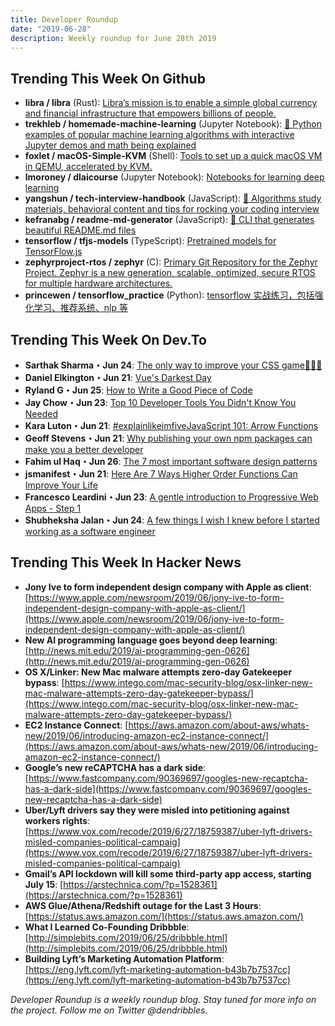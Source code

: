 ```yaml
---
title: Developer Roundup
date: "2019-06-28"
description: Weekly roundup for June 28th 2019
---
```


<Ad />

## Trending This Week On Github

- **libra / libra** (Rust): [Libra’s mission is to enable a simple global currency and financial infrastructure that empowers billions of people.](https://github.com/libra/libra)
- **trekhleb / homemade-machine-learning** (Jupyter Notebook): [🤖 Python examples of popular machine learning algorithms with interactive Jupyter demos and math being explained](https://github.com/trekhleb/homemade-machine-learning)
- **foxlet / macOS-Simple-KVM** (Shell): [Tools to set up a quick macOS VM in QEMU, accelerated by KVM.](https://github.com/foxlet/macOS-Simple-KVM)
- **lmoroney / dlaicourse** (Jupyter Notebook): [Notebooks for learning deep learning](https://github.com/lmoroney/dlaicourse)
- **yangshun / tech-interview-handbook** (JavaScript): [💯 Algorithms study materials, behavioral content and tips for rocking your coding interview](https://github.com/yangshun/tech-interview-handbook)
- **kefranabg / readme-md-generator** (JavaScript): [📄 CLI that generates beautiful README.md files](https://github.com/kefranabg/readme-md-generator)
- **tensorflow / tfjs-models** (TypeScript): [Pretrained models for TensorFlow.js](https://github.com/tensorflow/tfjs-models)
- **zephyrproject-rtos / zephyr** (C): [Primary Git Repository for the Zephyr Project. Zephyr is a new generation, scalable, optimized, secure RTOS for multiple hardware architectures.](https://github.com/zephyrproject-rtos/zephyr)
- **princewen / tensorflow_practice** (Python): [tensorflow 实战练习，包括强化学习、推荐系统、nlp 等](https://github.com/princewen/tensorflow_practice)

<Ad />

## Trending This Week On Dev.To

- **Sarthak Sharma・Jun 24**: [The only way to improve your CSS game👩🏾‍🎨](https://dev.to/teamxenox/the-only-way-to-improve-your-css-game-1m2k)
- **Daniel Elkington・Jun 21**: [Vue's Darkest Day](https://dev.to/danielelkington/vue-s-darkest-day-3fgh)
- **Ryland G・Jun 25**: [How to Write a Good Piece of Code](https://dev.to/taillogs/how-to-write-a-good-piece-of-code-2gmj)
- **Jay Chow・Jun 23**: [Top 10 Developer Tools You Didn't Know You Needed](https://dev.to/shijiezhou/top-10-developer-tools-you-didn-t-know-you-needed-ncf)
- **Kara Luton・Jun 21**: [#explainlikeimfiveJavaScript 101: Arrow Functions](https://dev.to/karaluton/javascript-101-arrow-functions-jje)
- **Geoff Stevens・Jun 21**: [Why publishing your own npm packages can make you a better developer](https://dev.to/thegeoffstevens/why-publishing-your-own-npm-packages-can-make-you-a-better-developer-2lc6)
- **Fahim ul Haq・Jun 26**: [The 7 most important software design patterns](https://dev.to/fahimulhaq/the-7-most-important-software-design-patterns-2fea)
- **jsmanifest・Jun 21**: [Here Are 7 Ways Higher Order Functions Can Improve Your Life](https://dev.to/jsmanifest/here-are-7-ways-higher-order-functions-can-improve-your-life-1j)
- **Francesco Leardini・Jun 23**: [A gentle introduction to Progressive Web Apps - Step 1](https://dev.to/paco_ita/a-gentle-introduction-to-progressive-web-apps-step-1-24da)
- **Shubheksha Jalan・Jun 24**: [A few things I wish I knew before I started working as a software engineer](https://dev.to/shubheksha/a-few-things-i-wish-i-knew-before-i-started-working-as-a-software-engineer-3kd2)

<Ad />

## Trending This Week In Hacker News

- **Jony Ive to form independent design company with Apple as client**: [https://www.apple.com/newsroom/2019/06/jony-ive-to-form-independent-design-company-with-apple-as-client/](https://www.apple.com/newsroom/2019/06/jony-ive-to-form-independent-design-company-with-apple-as-client/)
- **New AI programming language goes beyond deep learning**: [http://news.mit.edu/2019/ai-programming-gen-0626](http://news.mit.edu/2019/ai-programming-gen-0626)
- **OS X/Linker: New Mac malware attempts zero-day Gatekeeper bypass**: [https://www.intego.com/mac-security-blog/osx-linker-new-mac-malware-attempts-zero-day-gatekeeper-bypass/](https://www.intego.com/mac-security-blog/osx-linker-new-mac-malware-attempts-zero-day-gatekeeper-bypass/)
- **EC2 Instance Connect**: [https://aws.amazon.com/about-aws/whats-new/2019/06/introducing-amazon-ec2-instance-connect/](https://aws.amazon.com/about-aws/whats-new/2019/06/introducing-amazon-ec2-instance-connect/)
- **Google’s new reCAPTCHA has a dark side**: [https://www.fastcompany.com/90369697/googles-new-recaptcha-has-a-dark-side](https://www.fastcompany.com/90369697/googles-new-recaptcha-has-a-dark-side)
- **Uber/Lyft drivers say they were misled into petitioning against workers rights**: [https://www.vox.com/recode/2019/6/27/18759387/uber-lyft-drivers-misled-companies-political-campaig](https://www.vox.com/recode/2019/6/27/18759387/uber-lyft-drivers-misled-companies-political-campaig)
- **Gmail’s API lockdown will kill some third-party app access, starting July 15**: [https://arstechnica.com/?p=1528361](https://arstechnica.com/?p=1528361)
- **AWS Glue/Athena/Redshift outage for the Last 3 Hours**: [https://status.aws.amazon.com/](https://status.aws.amazon.com/)
- **What I Learned Co-Founding Dribbble**: [http://simplebits.com/2019/06/25/dribbble.html](http://simplebits.com/2019/06/25/dribbble.html)
- **Building Lyft’s Marketing Automation Platform**: [https://eng.lyft.com/lyft-marketing-automation-b43b7b7537cc](https://eng.lyft.com/lyft-marketing-automation-b43b7b7537cc)

_Developer Roundup is a weekly roundup blog. Stay tuned for more info on the project. Follow me on Twitter @dendribbles._
